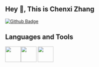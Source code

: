 ## Hey 👋, This is Chenxi Zhang


[![Github Badge](https://img.shields.io/badge/ChenxiZhang-white?style=flat&logo=github&logoColor=blue&link=https://github.com/chenxi-bio/)](https://www.github.com/chenxi-bio/)


## Languages and Tools

  <img height="50" src="https://camo.githubusercontent.com/e1ada4548b12b723accb8d9bbe9dbda23267807464230504b47a199d62a6e8a1/68747470733a2f2f692e67697068792e636f6d2f6d656469612f49647941514a564e326b56504e55726f6a4d2f3230302e77656270" /><img height="50" src="https://camo.githubusercontent.com/885da9d6515813b3617650c11ed61e0db790fc8e628b875ac3ece21623e6dd4b/68747470733a2f2f692e67697068792e636f6d2f6d656469612f4c4d7439363338644f38646674416a74636f2f3230302e77656270" /> <img height="50" src="https://camo.githubusercontent.com/ff8c16659c5be9471783b1d093383516e296e18306afdbc0f437bd7eb6ebe762/68747470733a2f2f692e67697068792e636f6d2f6d656469612f4b7a4a6b7a6a676766474e355079366e6b542f3230302e77656270" />
